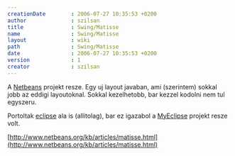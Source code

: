 ```yaml
---
creationDate        : 2006-07-27 10:35:53 +0200 
author              : szilsan 
title               : Swing/Matisse 
name                : Swing/Matisse 
layout              : wiki 
path                : Swing/Matisse 
date                : 2006-07-27 10:35:53 +0200 
version             : 1 
creator             : szilsan 
---
```

A [Netbeans](../Netbeans.html) projekt resze. Egy uj layout javaban, ami (szerintem) sokkal jobb az eddigi layoutoknal. Sokkal kezelhetobb, bar kezzel kodolni nem tul egyszeru.

Portoltak [eclipse](../Eclipse.html) ala is (allitolag), bar ez igazabol a [MyEclipse](../myeclipse.html) projekt resze volt.

[http://www.netbeans.org/kb/articles/matisse.html](http://www.netbeans.org/kb/articles/matisse.html)
